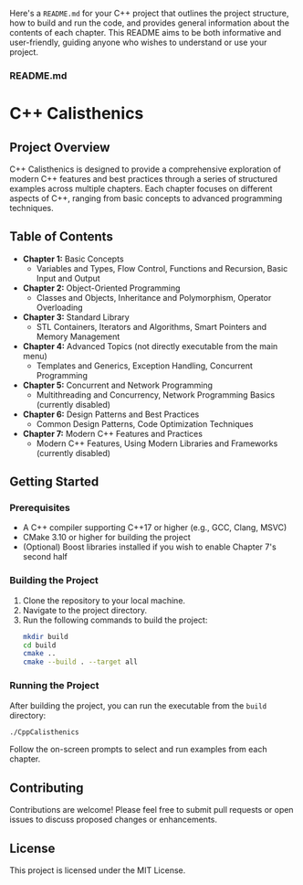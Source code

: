 Here's a `README.md` for your C++ project that outlines the project structure, how to build and run the code, and provides general information about the contents of each chapter. This README aims to be both informative and user-friendly, guiding anyone who wishes to understand or use your project.

### README.md

# C++ Calisthenics

## Project Overview
C++ Calisthenics is designed to provide a comprehensive exploration of modern C++ features and best practices through a series of structured examples across multiple chapters. Each chapter focuses on different aspects of C++, ranging from basic concepts to advanced programming techniques.

## Table of Contents
- **Chapter 1:** Basic Concepts
  - Variables and Types, Flow Control, Functions and Recursion, Basic Input and Output
- **Chapter 2:** Object-Oriented Programming
  - Classes and Objects, Inheritance and Polymorphism, Operator Overloading
- **Chapter 3:** Standard Library
  - STL Containers, Iterators and Algorithms, Smart Pointers and Memory Management
- **Chapter 4:** Advanced Topics (not directly executable from the main menu)
  - Templates and Generics, Exception Handling, Concurrent Programming
- **Chapter 5:** Concurrent and Network Programming
  - Multithreading and Concurrency, Network Programming Basics (currently disabled)
- **Chapter 6:** Design Patterns and Best Practices
  - Common Design Patterns, Code Optimization Techniques
- **Chapter 7:** Modern C++ Features and Practices
  - Modern C++ Features, Using Modern Libraries and Frameworks (currently disabled)

## Getting Started

### Prerequisites
- A C++ compiler supporting C++17 or higher (e.g., GCC, Clang, MSVC)
- CMake 3.10 or higher for building the project
- (Optional) Boost libraries installed if you wish to enable Chapter 7's second half

### Building the Project
1. Clone the repository to your local machine.
2. Navigate to the project directory.
3. Run the following commands to build the project:
   ```bash
   mkdir build
   cd build
   cmake ..
   cmake --build . --target all
   ```

### Running the Project
After building the project, you can run the executable from the `build` directory:
```bash
./CppCalisthenics
```
Follow the on-screen prompts to select and run examples from each chapter.

## Contributing
Contributions are welcome! Please feel free to submit pull requests or open issues to discuss proposed changes or enhancements.

## License
This project is licensed under the MIT License.
